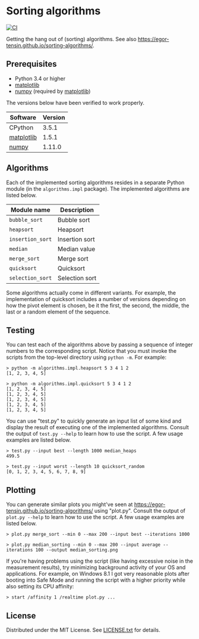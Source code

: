 Sorting algorithms
==================

[![CI](https://github.com/egor-tensin/sorting-algorithms/actions/workflows/ci.yml/badge.svg)](https://github.com/egor-tensin/sorting-algorithms/actions/workflows/ci.yml)

Getting the hang out of (sorting) algorithms.
See also https://egor-tensin.github.io/sorting-algorithms/.

Prerequisites
-------------

* Python 3.4 or higher
* [matplotlib]
* [numpy] (required by [matplotlib])

The versions below have been verified to work properly.

| Software     | Version
| ------------ | -------
| CPython      | 3.5.1
| [matplotlib] | 1.5.1
| [numpy]      | 1.11.0

[matplotlib]: http://matplotlib.org/
[numpy]: http://www.numpy.org/

Algorithms
----------

Each of the implemented sorting algorithms resides in a separate Python module
(in the `algorithms.impl` package).
The implemented algorithms are listed below.

| Module name      | Description
| ---------------- | --------------
| `bubble_sort`    | Bubble sort
| `heapsort`       | Heapsort
| `insertion_sort` | Insertion sort
| `median`         | Median value
| `merge_sort`     | Merge sort
| `quicksort`      | Quicksort
| `selection_sort` | Selection sort

Some algorithms actually come in different variants.
For example, the implementation of quicksort includes a number of versions
depending on how the pivot element is chosen, be it the first, the second, the
middle, the last or a random element of the sequence.

Testing
-------

You can test each of the algorithms above by passing a sequence of integer
numbers to the corresponding script.
Notice that you must invoke the scripts from the top-level directory using
`python -m`.
For example:

```
> python -m algorithms.impl.heapsort 5 3 4 1 2
[1, 2, 3, 4, 5]
```

```
> python -m algorithms.impl.quicksort 5 3 4 1 2
[1, 2, 3, 4, 5]
[1, 2, 3, 4, 5]
[1, 2, 3, 4, 5]
[1, 2, 3, 4, 5]
[1, 2, 3, 4, 5]
```

You can use "test.py" to quickly generate an input list of some kind and
display the result of executing one of the implemented algorithms.
Consult the output of `test.py --help` to learn how to use the script.
A few usage examples are listed below.

```
> test.py --input best --length 1000 median_heaps
499.5
```

```
> test.py --input worst --length 10 quicksort_random
[0, 1, 2, 3, 4, 5, 6, 7, 8, 9]
```

Plotting
--------

You can generate similar plots you might've seen at
https://egor-tensin.github.io/sorting-algorithms/ using "plot.py".
Consult the output of `plot.py --help` to learn how to use the script.
A few usage examples are listed below.

```
> plot.py merge_sort --min 0 --max 200 --input best --iterations 1000
```

```
> plot.py median_sorting --min 0 --max 200 --input average --iterations 100 --output median_sorting.png
```

If you're having problems using the script (like having excessive noise in the
measurement results), try minimizing background activity of your OS and
applications.
For example, on Windows 8.1 I got very reasonable plots after booting into Safe
Mode and running the script with a higher priority while also setting its CPU
affinity:

```
> start /affinity 1 /realtime plot.py ...
```

License
-------

Distributed under the MIT License.
See [LICENSE.txt] for details.

[LICENSE.txt]: LICENSE.txt
